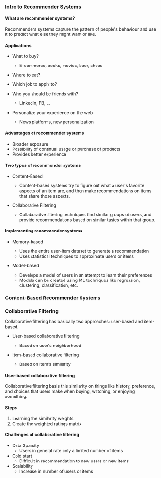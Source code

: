 ### Intro to Recommender Systems

#### What are recommender systems?

Recommenders systems capture the pattern of people's behaviour and use it to predict what else they might want or like.

#### Applications

- What to buy?
  - E-commerce, books, movies, beer, shoes

- Where to eat?

- Which job to apply to?

- Who you should be friends with?
  - LinkedIn, FB, ...

- Personalize your experience on the web
  - News platforms, new personalization

#### Advantages of recommender systems

- Broader exposure
- Possibility of continual usage or purchase of products
- Provides better experience

#### Two types of recommender systems

- Content-Based
  - Content-based systems try to figure out what a user's favorite aspects of an item are, and then make recommendations on items that share those aspects.

- Collaborative Filtering
  - Collaborative filtering techniques find similar groups of users, and provide recommendations based on similar tastes within that group.

#### Implementing recommender systems

- Memory-based
  - Uses the entire user-item dataset to generate a recommendation
  - Uses statistical techniques to approximate users or items

- Model-based
  - Develops a model of users in an attempt to learn their preferences
  - Models can be created using ML techniques like regression, clustering, classification, etc.

### Content-Based Recommender Systems

### Collaborative Filtering

Collaborative filtering has basically two approaches: user-based and item-based.

- User-based collaborative filtering
  - Based on user's neighborhood

- Item-based collaborative filtering
  - Based on item's similarity

#### User-based collaborative filtering

Collaborative filtering basis this similarity on things like history, preference, and choices that users make when buying, watching, or enjoying something.

#### Steps

1. Learning the similarity weights
2. Create the weighted ratings matrix

#### Challenges of collaborative filtering

- Data Sparsity
  - Users in general rate only a limited number of items
- Cold start
  - Difficult in recommendation to new users or new items
- Scalability
  - Increase in number of users or items